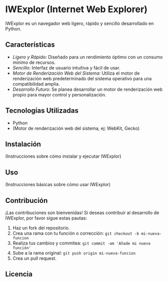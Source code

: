 # IWExplor (Internet Web Explorer)

IWExplor es un navegador web ligero, rápido y sencillo desarrollado en Python.

## Características
  
*   *Ligero y Rápido:* Diseñado para un rendimiento óptimo con un consumo mínimo de recursos.
*   *Sencillo:* Interfaz de usuario intuitiva y fácil de usar.
*   *Motor de Renderización Web del Sistema:* Utiliza el motor de renderización web predeterminado del sistema operativo para una compatibilidad amplia.
*   *Desarrollo Futuro:* Se planea desarrollar un motor de renderización web propio para mayor control y personalización.

## Tecnologías Utilizadas

*   Python
*   (Motor de renderización web del sistema, ej: WebKit, Gecko)

## Instalación

(Instrucciones sobre cómo instalar y ejecutar IWExplor)

## Uso

(Instrucciones básicas sobre cómo usar IWExplor)

## Contribución

¡Las contribuciones son bienvenidas! Si deseas contribuir al desarrollo de IWExplor, por favor sigue estas pautas:

1.  Haz un fork del repositorio.
2.  Crea una rama con tu función o corrección: `git checkout -b mi-nueva-funcion`
3.  Realiza tus cambios y commitea: `git commit -am 'Añade mi nueva función'`
4.  Sube a la rama original: `git push origin mi-nueva-funcion`
5.  Crea un pull request.

## Licencia
